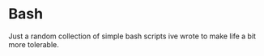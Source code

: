 # Bash

Just a random collection of simple bash scripts ive wrote to make life a bit more tolerable. 
